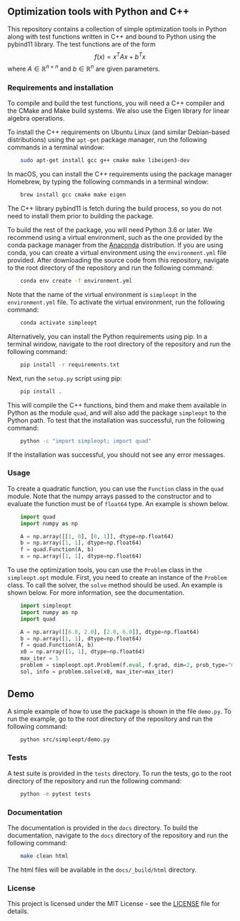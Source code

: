 ## Optimization tools with Python and C++

This repository contains a collection of simple optimization tools in Python along with test functions written in C++ 
and bound to Python using the pybind11 library. The test functions
are of the form 
 $$f(x) = x^{T} A x + b^{T} x$$
where $A\in \mathbb{R}^{n \times n}$ and $b\in \mathbb{R}^{n}$ are given parameters.  


### Requirements and installation

To compile and build the test functions, you will need
a C++ compiler and the CMake and Make build systems. We also use 
the Eigen library for linear algebra operations.

To install the C++ requirements on Ubuntu Linux (and similar Debian-based distributions)
using the ```apt-get``` package manager, run the following commands in a terminal window:

```bash
    sudo apt-get install gcc g++ cmake make libeigen3-dev
   ```

In macOS, you can install the C++ requirements using the package manager
Homebrew, by typing the following commands in a terminal window:

```bash
    brew install gcc cmake make eigen
   ```

The C++ library pybind11 is fetch during the build process,
so you do not need to install them prior to building the package.

To build the rest of the package, you will need Python 3.6 or later. We recommend using a virtual environment,
such as the one provided by the conda package manager from the [Anaconda]((https://www.anaconda.com/distribution/)) 
distribution. If you are using conda, you can create a virtual environment using the `environment.yml` file provided.
After downloading the source code from this repository, navigate to the root directory of the repository
and run the following command:

```bash
    conda env create -f environment.yml
   ```

Note that the name of the virtual environment is `simpleopt` in the `environment.yml` file.  To activate the virtual
environment, run the following command:

```bash
    conda activate simpleopt
   ```

Alternatively, you can install the Python requirements using pip. In a terminal window, navigate to the root directory
of the repository and run the following command:

``` bash
    pip install -r requirements.txt
   ```

Next, run the `setup.py` script using pip:

```bash
    pip install .
```

This will compile the C++ functions, bind them and make them available in Python as the module `quad`, and will also 
add the package `simpleopt` to the Python path. To test that the installation was successful, run the following
command:

```bash
    python -c "import simpleopt; import quad"
   ```
If the installation was successful, you should not see any error messages.
### Usage

To create a quadratic function, you can use the `Function` class in the `quad` module.
Note that the numpy arrays passed to the constructor and to evaluate the function must be of `float64` type.
An example is shown below.

```python
    import quad
    import numpy as np

    A = np.array([[1, 0], [0, 1]], dtype=np.float64)
    b = np.array([1, 1], dtype=np.float64)
    f = quad.Function(A, b)
    x = np.array([1, 1], dtype=np.float64)
   ```

To use the optimization tools, you can use the `Problem` class in the `simpleopt.opt` module. First, you need to create
an instance of the `Problem` class. To call the solver, the `solve` method should be used. An example is shown below.
For more information, see the documentation.

```python
    import simpleopt
    import numpy as np
    import quad

    A = np.array([[6.0, 2.0], [2.0, 6.0]], dtype=np.float64)
    b = np.array([1, 1], dtype=np.float64)
    f = quad.Function(A, b)
    x0 = np.array([1, 1], dtype=np.float64)
    max_iter = 5
    problem = simpleopt.opt.Problem(f.eval, f.grad, dim=2, prob_type="min", method='sd')
    sol, info = problem.solve(x0, max_iter=max_iter)
   ```

## Demo
A simple example of how to use the package is shown in the file `demo.py`. To run the example, go to the root directory
of the repository and run the following command:

```bash
    python src/simpleopt/demo.py
   ```

### Tests
A test suite is provided in the `tests` directory. To run the tests, go to the root directory of the repository and run
the following command:

```bash
    python -m pytest tests
   ```

### Documentation
The documentation is provided in the `docs` directory. To build the documentation, navigate to the
``docs`` directory of the repository and run the following command:

```bash
    make clean html
   ```

The html files will be available in the ``docs/_build/html`` directory.

### License

This project is licensed under the MIT License - see the [LICENSE](LICENSE) file for details.